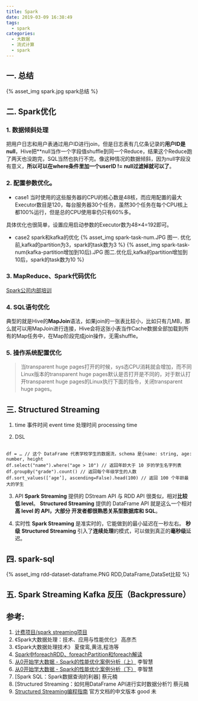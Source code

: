 ```yaml
---
title: Spark
date: 2019-03-09 16:38:49
tags:
  - spark 
categories:
  - 大数据 
  - 流式计算
  - spark   
---
```


<p></p>
<!-- more -->   

## 一.  总结
{% asset_img  spark.jpg  spark总结 %}

## 二.  Spark优化

### 1. 数据倾斜处理
把用户日志和用户表通过用户ID进行join，但是日志表有几亿条记录的**用户ID是null**，Hive把**null当作一个字段值shuffle到同一个Reduce，结果这个Reduce跑了两天也没跑完，SQL当然也执行不完。像这种情况的数据倾斜，因为null字段没有意义，**所以可以在where条件里加一个userID != null过滤掉就可以了**。


### 2. 配置参数优化。
+ case1
当时使用的这些服务器的CPU的核心数是48核，而应用配置的最大Executor数目是120，每台服务器30个任务，虽然30个任务在每个CPU核上都100%运行，但是总的CPU使用率仍只有60%多。

具体优化也很简单，设置应用启动参数的Executor数为48×4=192即可。

+ case2  spark和kafka的优化
{% asset_img  spark-task-num.JPG  图一. 优化前,kafka的partition为3，spark的task数为3 %}
{% asset_img  spark-task-num(kafka-partition增加到10后).JPG  图二.优化后,kafka的partition增加到10后，spark的task数为10 %}


### 3. MapReduce、Spark代码优化
[Spark公司内部培训](https://www6v.github.io/www6vHomeHexo/2019/03/10/sparkTrain/sparkTrain.pptx)

### 4. SQL语句优化
典型的就是Hive的**MapJoin**语法，如果join的一张表比较小，比如只有几MB，那么就可以用MapJoin进行连接，Hive会将这张小表当作Cache数据全部加载到所有的Map任务中，在Map阶段完成join操作，无需shuffle。

### 5. 操作系统配置优化
> 当transparent huge pages打开的时候，sys态CPU消耗就会增加，而不同Linux版本的transparent huge pages默认是否打开是不同的，对于默认打开transparent huge pages的Linux执行下面的指令，关闭transparent huge pages。


## 三. Structured Streaming 
1. time 
事件时间 event time
处理时间 processing time

2. DSL
<code>
df = … // 这个 DataFrame 代表学校学生的数据流，schema 是{name: string, age: number, height
df.select("name").where("age > 10") // 返回年龄大于 10 岁的学生名字列表
df.groupBy("grade").count() // 返回每个年级学生的人数
df.sort_values([‘age’], ascending=False).head(100) // 返回 100 个年龄最大的学生
</code>

3. API 
**Spark Streaming** 提供的 DStream API 与 RDD API 很类似，相对**比较低 level**。
**Structured Streaming** 提供的 DataFrame API 就是这么一个相对**高 level **的 API，大部分
开发者都很**熟悉关系型数据库和 SQL**。

4. 实时性
**Spark Streaming** 是准实时的，它能做到的最小延迟在一秒左右。 **秒级**
**Structured Streaming** 引入了**连续处理**的模式，可以做到真正的**毫秒级**延迟。

## 四. spark-sql
{% asset_img  rdd-dataset-dataframe.PNG  RDD,DataFrame,DataSet比较 %}


## 五. Spark Streaming Kafka 反压（Backpressure）

## 参考:

1. [计费项目/spark streaming项目](https://github.com/www6v/r-tc-bill/blob/master/src/main/java/cloud/rtc/bill/SparkStreamingKafka.scala)
2. 《Spark大数据处理：技术、应用与性能优化》 高彦杰
3. 《Spark大数据处理技术》 夏俊鸾,黄洁,程浩等
4. [Spark中foreachRDD、foreachPartition和foreach解读](https://blog.csdn.net/Scapel/article/details/84030362)
5. [从0开始学大数据 - Spark的性能优化案例分析（上）]()  李智慧
6. [从0开始学大数据 - Spark的性能优化案例分析（下）]()  李智慧
7. [Spark SQL：Spark数据查询的利器]  蔡元楠
8. [Structured Streaming：如何用DataFrame API进行实时数据分析?]  蔡元楠
9. [Structured Streaming编程指南](https://github.com/xy2953396112/spark-sourcecodes-analysis/blob/master/structured-streaming/Structured-Streaming-%E7%BC%96%E7%A8%8B%E6%8C%87%E5%8D%97.md)  官方文档的中文版本  good  未 



